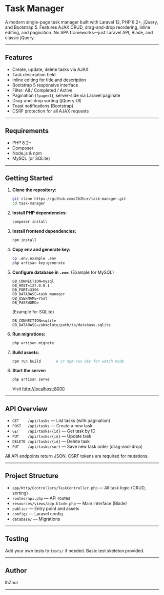 # Task Manager

A modern single-page task manager built with Laravel 12, PHP 8.2+, jQuery, and Bootstrap 5. Features AJAX CRUD, drag-and-drop reordering, inline editing, and pagination. No SPA frameworks—just Laravel API, Blade, and classic jQuery.

---

## Features

* Create, update, delete tasks via AJAX
* Task description field
* Inline editing for title and description
* Bootstrap 5 responsive interface
* Filter: All / Completed / Active
* Pagination (`?page=1`), server-side via Laravel paginate
* Drag-and-drop sorting (jQuery UI)
* Toast notifications (Bootstrap)
* CSRF protection for all AJAX requests

---

## Requirements

* PHP 8.2+
* Composer
* Node.js & npm
* MySQL (or SQLite)

---

## Getting Started

1. **Clone the repository:**

   ```bash
   git clone https://github.com/IhZhur/task-manager.git
   cd task-manager
   ```
2. **Install PHP dependencies:**

   ```bash
   composer install
   ```
3. **Install frontend dependencies:**

   ```bash
   npm install
   ```
4. **Copy env and generate key:**

   ```bash
   cp .env.example .env
   php artisan key:generate
   ```
5. **Configure database in ********`.env`********:**
   (Example for MySQL)

   ```env
   DB_CONNECTION=mysql
   DB_HOST=127.0.0.1
   DB_PORT=3306
   DB_DATABASE=task_manager
   DB_USERNAME=root
   DB_PASSWORD=
   ```

   (Example for SQLite)

   ```env
   DB_CONNECTION=sqlite
   DB_DATABASE=/absolute/path/to/database.sqlite
   ```
6. **Run migrations:**

   ```bash
   php artisan migrate
   ```
7. **Build assets:**

   ```bash
   npm run build       # or npm run dev for watch mode
   ```
8. **Start the server:**

   ```bash
   php artisan serve
   ```

   Visit [http://localhost:8000](http://localhost:8000)

---

## API Overview

* `GET    /api/tasks`        — List tasks (with pagination)
* `POST   /api/tasks`        — Create a new task
* `GET    /api/tasks/{id}`   — Get task by ID
* `PUT    /api/tasks/{id}`   — Update task
* `DELETE /api/tasks/{id}`   — Delete task
* `PUT    /api/tasks/sort`   — Save new task order (drag-and-drop)

All API endpoints return JSON. CSRF tokens are required for mutations.

---

## Project Structure

* `app/Http/Controllers/TaskController.php` — All task logic (CRUD, sorting)
* `routes/api.php` — API routes
* `resources/views/app.blade.php` — Main interface (Blade)
* `public/` — Entry point and assets
* `config/` — Laravel config
* `database/` — Migrations

---

## Testing

Add your own tests to `tests/` if needed. Basic test skeleton provided.

---

## Author

IhZhur

---

##
